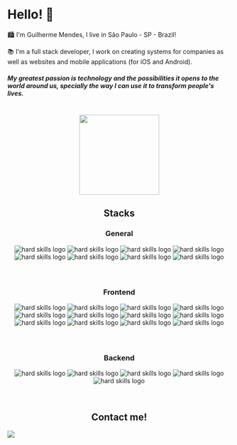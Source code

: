 <div>
    <h1> Hello! 👋 </h1>
</div>

<p>🏙 I'm Guilherme Mendes, I live in São Paulo - SP - Brazil!</p>
<p>📚 I'm a full stack developer, I work on creating systems for companies as well as websites and mobile applications (for iOS and Android).</p>

<h5>
   My greatest passion is technology and the possibilities it opens to the world around us, specially the way I can
   use it to transform people's lives.
</h5>
&nbsp;

<div align="center">
<!--    <img height="180em" -->
<!--         src="https://github-readme-stats.vercel.app/api?username=Guiilhermendes&show_icons=true&theme=tokyonight" /> -->
   <img height="180em"
       src="https://github-readme-stats.vercel.app/api/top-langs/?username=Guiilhermendes&layout=compact&theme=tokyonight&langs_count=7" />
</div>

<h2 style="text-align:center">Stacks</h2>

<h3 style="text-align:center">General</h2>
    <div align="center"
            style="text-align:center;margin-bottom:40px;padding-bottom:20px;border-bottom: 1px solid #FFF8">
            <img src="https://img.shields.io/badge/Git-101010?style=for-the-badge&logo=git&logoColor=F05032"
                alt='hard skills logo' />
            <img src="https://img.shields.io/badge/JavaScript-101010?style=for-the-badge&logo=javascript&logoColor=F7DF1E"
                alt='hard skills logo' />
            <img src="https://img.shields.io/badge/TypeScript-101010?style=for-the-badge&logo=typescript&logoColor=3178C6"
                alt='hard skills logo' />
            <img src="https://img.shields.io/badge/Python-101010?style=for-the-badge&logo=python&logoColor=ffdd54"
                alt='hard skills logo' />
            <img src="https://img.shields.io/badge/Vite-101010?style=for-the-badge&logo=vite&logoColor=54b9ff"
                alt='hard skills logo' />
            <img src="https://img.shields.io/badge/MongoDB-101010?style=for-the-badge&logo=mongodb&logoColor=2300ADD8"
                alt='hard skills logo' />
            <img src="https://img.shields.io/badge/Prisma-101010?style=for-the-badge&logo=prisma&logoColor=white"
                alt='hard skills logo' />
            <img src="https://img.shields.io/badge/AWS-101010?style=for-the-badge&logo=amazon&logoColor=2300ADD8"
                alt='hard skills logo' />
        </div>

<h3 style="text-align:center">Frontend</h2>
            <div align="center"
                style="text-align:center;margin-bottom:40px;padding-bottom:20px;border-bottom: 1px solid #FFF8">
                <img src="https://img.shields.io/badge/HTML5-101010?style=for-the-badge&logo=html5&logoColor=E34F26"
                    alt='hard skills logo' />
                <img src="https://img.shields.io/badge/CSS3-101010?style=for-the-badge&logo=css3&logoColor=1572B6"
                    alt='hard skills logo' />
                <img src="https://img.shields.io/badge/React.js-101010?style=for-the-badge&logo=react&logoColor=087ea4"
                    alt='hard skills logo' />
                <img src="https://img.shields.io/badge/ReactNative-101010?style=for-the-badge&logo=react&logoColor=61DAFB"
                    alt='hard skills logo' />
                <img src="https://img.shields.io/badge/React%20Router-101010?style=for-the-badge&logo=react-router&logoColor=CA4245"
                    alt='hard skills logo' />
                <img src="https://img.shields.io/badge/styled%20components-101010?style=for-the-badge&logo=styled-components&logoColor=DB7093"
                    alt='hard skills logo' />
                <img src="https://img.shields.io/badge/CSS%20Modules-101010?style=for-the-badge&logo=css-modules&logoColor=white"
                    alt='hard skills logo' />
                <img src="https://img.shields.io/badge/TailwindCss-101010?style=for-the-badge&logo=tailwind-css&logoColor=38bdf8"
                    alt='hard skills logo' />
                <img src="https://img.shields.io/badge/Hook%20Form-101010?style=for-the-badge&logo=react-hook-form&logoColor=EC5990"
                    alt='hard skills logo' />
                <img src="https://img.shields.io/badge/Expo-101010?style=for-the-badge&logo=expo&logoColor=gray"
                    alt='hard skills logo' />
                <img src="https://img.shields.io/badge/Axios-101010?style=for-the-badge&logo=axios&logoColor=5A29E4"
                    alt='hard skills logo' />
                <img src="https://img.shields.io/badge/Jest-101010?style=for-the-badge&logo=jest&logoColor=99415a"
                    alt='hard skills logo' />
            </div>

  <h3 style="text-align:center">Backend</h2>
                <div align="center"
                    style="text-align:center;margin-bottom:40px;padding-bottom:20px;border-bottom: 1px solid #FFF8">
                    <img src="https://img.shields.io/badge/Node-101010?style=for-the-badge&logo=node.js&logoColor=3f873f"
                        alt='hard skills logo' />
                    <img src="https://img.shields.io/badge/Express-101010?style=for-the-badge&logo=express&logoColor=2361DAFB"
                        alt='hard skills logo' />
                    <img src="https://img.shields.io/badge/Fastify-101010?style=for-the-badge&logo=fastify&logoColor=ffffff"
                        alt='hard skills logo' />
                    <img src="https://img.shields.io/badge/Zod-101010?style=for-the-badge&logo=zod&logoColor=3068b7"
                        alt='hard skills logo' />
                    <img src="https://img.shields.io/badge/Mocha-101010?style=for-the-badge&logo=mocha&logoColor=8d6748"
                        alt='hard skills logo' />
                </div>

  <h2 style="text-align:center">Contact me!
            </h3>

  <div>
                <a href="https://www.linkedin.com/in/guilhermemnds/" target="_blank"><img loading="lazy"
                        src="https://img.shields.io/badge/-LinkedIn-%230077B5?style=for-the-badge&logo=linkedin&logoColor=white"
                        target="_blank"></a>
            </div>

